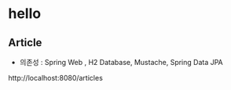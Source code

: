 # hello

## Article
- 의존성 : Spring Web , H2 Database, Mustache, Spring Data JPA

http://localhost:8080/articles
